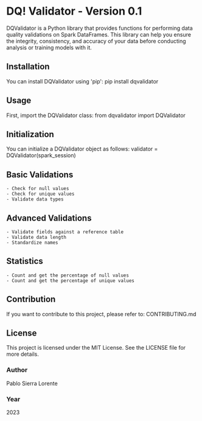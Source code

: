 # DQ! Validator - Version 0.1
DQValidator is a Python library that provides functions for performing data quality validations on Spark DataFrames. This library can help you ensure the integrity, consistency, and accuracy of your data before conducting analysis or training models with it.

## Installation
You can install DQValidator using 'pip':
pip install dqvalidator

## Usage
First, import the DQValidator class:
from dqvalidator import DQValidator

## Initialization
You can initialize a DQValidator object as follows:
validator = DQValidator(spark_session)

## Basic Validations
    - Check for null values
    - Check for unique values
    - Validate data types

## Advanced Validations
    - Validate fields against a reference table
    - Validate data length
    - Standardize names

## Statistics
    - Count and get the percentage of null values
    - Count and get the percentage of unique values

## Contribution
If you want to contribute to this project, please refer to: CONTRIBUTING.md

## License
This project is licensed under the MIT License. See the LICENSE file for more details.

### Author
Pablo Sierra Lorente

### Year
2023
